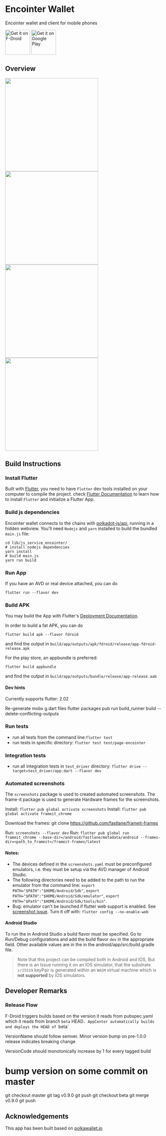 # Encointer Wallet

Encointer wallet and client for mobile phones

[<img src="https://fdroid.gitlab.io/artwork/badge/get-it-on.png"
     alt="Get it on F-Droid"
     height="80">](https://f-droid.org/packages/org.encointer.wallet/)
[<img src="https://play.google.com/intl/en_us/badges/images/generic/en-play-badge.png"
     alt="Get it on Google Play"
     height="80">](https://play.google.com/store/apps/details?id=org.encointer.wallet)

## Overview

<img src="./encointer-gesell-assets.png" width=300>
<img src="./encointer-attesting.png" width=300>
<img src="./encointer-meetup-onegreen.png" width=300>
<img src="./encointer-meetup-scan.png" width=300>

## Build Instructions

### Install Flutter

Built with [Flutter](https://flutter.dev/), you need to have `Flutter` dev tools
installed on your computer to compile the project. check [Flutter Documentation](https://flutter.dev/docs)
 to learn how to install `Flutter` and initialize a Flutter App.

### Build js dependencies

Encointer wallet connects to the chains with [polkadot-js/api](https://polkadot.js.org/api/), running in a hidden webview.
You'll need `Nodejs` and `yarn` installed to build the bundled `main.js` file:

```shell script
cd lib/js_service_encointer/
# install nodejs dependencies
yarn install
# build main.js
yarn run build
```

### Run App

If you have an AVD or real device attached, you can do

```
flutter run --flavor dev
```

### Build APK

You may build the App with Flutter's [Deployment Documentation](https://flutter.dev/docs).

In order to build a fat APK, you can do 
```
flutter build apk --flavor fdroid
```
and find the output in `build/app/outputs/apk/fdroid/release/app-fdroid-release.apk`

For the play store, an appbundle is preferred:
```
flutter build appbundle
```
and find the output in `build/app/outputs/bundle/release/app-release.aab`

#### Dev hints

Currently supports flutter: 2.02

Re-generate mobx g.dart files
  flutter packages pub run build_runner build --delete-conflicting-outputs
  
### Run tests

* run all tests from the command line:`flutter test`
* run tests in specific directory: `flutter test test/page-encointer`

### Integration tests
* run all integration tests in `test_driver` directory: `flutter drive --target=test_driver/app.dart --flavor dev`

### Automated screenshots
The `screenshots` package is used to created automated screenshots. The frame-it package is used to generate Hardware frames for the screenshots.


Install: `flutter pub global activate screenshots`
Install: `flutter pub global activate frameit_chrome`

Download the frames: git clone https://github.com/fastlane/frameit-frames


Run: `screenshots --flavor dev`
Run: `flutter pub global run frameit_chrome --base-dir=/android/fastlane/metadata/android --frames-dir=<path_to_frameit>/frameit-frames/latest`

#### Notes:
* The devices defined in the `screenshots.yaml` must be preconfigured emulators, i.e. they must be setup via the AVD manager of Android Studio.
* The following directories need to be added to the path to run the emulator from the command line: `export PATH="$PATH":"$HOME/Android/Sdk"`, `export PATH="$PATH":"$HOME/Android/Sdk/emulator"`, `export PATH="$Path":"$HOME/Android/Sdk/tools/bin"`.
* Bug: emulator can't be launched if flutter web support is enabled. See [screenshot issue](). Turn it off with: `flutter config --no-enable-web`

#### Android Studio
To run the in Android Studio a build flavor must be specified. Go to Run/Debug configurations and add the build flavor `dev` in the appropriate field. Other available values are in the in the android/app/src/build.gradle file.

>Note that this project can be compiled both in Android and IOS,
>But there is an Issue running it on an IOS simulator, that the
>substrate `sr25519` keyPair is generated within an `WASM` virtual
>machine which is **not supported** by IOS simulators.

## Developer Remarks

### Release Flow

F-Droid triggers builds based on the version it reads from pubspec.yaml which it reads from branch `beta` HEAD`.
AppCenter automatically builds and deploys the HEAD of `beta`

VersionName should follow semver. Minor version bump on pre-1.0.0 release indicates breaking change

VersionCode should monotonically increase by 1 for every tagged build

  # bump version on some commit on master
  git checkout master
  git tag v0.9.0
  git push
  git checkout beta
  git merge v0.9.0
  git push

## Acknowledgements

This app has been built based on [polkawallet.io](https://polkawallet.io)
